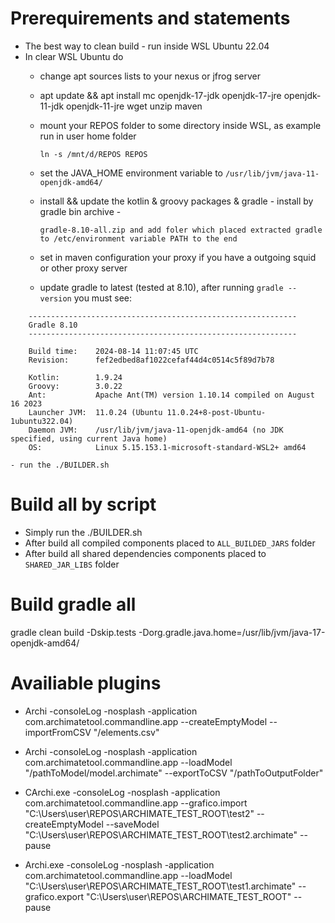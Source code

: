 # Prerequirements and statements

* The best way to clean build - run inside WSL Ubuntu 22.04
* In clear WSL Ubuntu do 
    - change apt sources lists to your nexus or jfrog server
    - apt update && apt install mc openjdk-17-jdk openjdk-17-jre openjdk-11-jdk openjdk-11-jre wget unzip maven
    - mount your REPOS folder to some directory inside WSL, as example run in user home folder
       
       ```ln -s /mnt/d/REPOS REPOS```
    - set the JAVA_HOME environment variable to ```/usr/lib/jvm/java-11-openjdk-amd64/```
    - install && update the kotlin & groovy packages & gradle - install by gradle bin archive - 

       ```gradle-8.10-all.zip and add foler which placed extracted gradle to /etc/environment variable PATH to the end```
    - set in maven configuration your proxy if you have a outgoing squid or other proxy server
    - update gradle to latest (tested at 8.10), after running ```gradle --version``` you must see:

```
	------------------------------------------------------------
	Gradle 8.10
	------------------------------------------------------------

	Build time:    2024-08-14 11:07:45 UTC
	Revision:      fef2edbed8af1022cefaf44d4c0514c5f89d7b78

	Kotlin:        1.9.24
	Groovy:        3.0.22
	Ant:           Apache Ant(TM) version 1.10.14 compiled on August 16 2023
	Launcher JVM:  11.0.24 (Ubuntu 11.0.24+8-post-Ubuntu-1ubuntu322.04)
	Daemon JVM:    /usr/lib/jvm/java-11-openjdk-amd64 (no JDK specified, using current Java home)
	OS:            Linux 5.15.153.1-microsoft-standard-WSL2+ amd64
```

    - run the ./BUILDER.sh

# Build all by script

* Simply run the ./BUILDER.sh
* After build all compiled components placed to ```ALL_BUILDED_JARS``` folder
* After build all shared dependencies components placed to ```SHARED_JAR_LIBS``` folder
# Build gradle all

gradle clean build -Dskip.tests  -Dorg.gradle.java.home=/usr/lib/jvm/java-17-openjdk-amd64/



# Availiable plugins 

 * Archi -consoleLog -nosplash -application com.archimatetool.commandline.app
   --createEmptyModel
   --importFromCSV "/elements.csv"

 * Archi -consoleLog -nosplash -application com.archimatetool.commandline.app
   --loadModel "/pathToModel/model.archimate"
   --exportToCSV "/pathToOutputFolder"

 * CArchi.exe -consoleLog -nosplash -application com.archimatetool.commandline.app --grafico.import "C:\Users\user\REPOS\ARCHIMATE_TEST_ROOT\test2"  --createEmptyModel --saveModel "C:\Users\user\REPOS\ARCHIMATE_TEST_ROOT\test2.archimate" --pause

 * Archi.exe -consoleLog -nosplash -application com.archimatetool.commandline.app --loadModel "C:\Users\user\REPOS\ARCHIMATE_TEST_ROOT\test1.archimate"  --grafico.export "C:\Users\user\REPOS\ARCHIMATE_TEST_ROOT" --pause